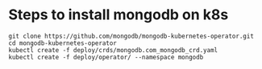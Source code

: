 # Steps to install mongodb on k8s

```shell
git clone https://github.com/mongodb/mongodb-kubernetes-operator.git
cd mongodb-kubernetes-operator
kubectl create -f deploy/crds/mongodb.com_mongodb_crd.yaml
kubectl create -f deploy/operator/ --namespace mongodb
```

